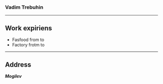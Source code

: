 ### Vadim Trebuhin
******
## Work expiriens
* Fasfood
    from to
* Factory
    frotm to
******
## Address
***Mogilev***
